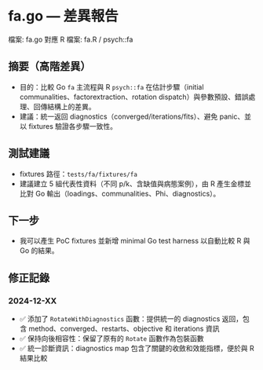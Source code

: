 # fa.go — 差異報告

檔案: fa.go
對應 R 檔案: fa.R / psych::fa

## 摘要（高階差異）

- 目的：比較 Go `fa` 主流程與 R `psych::fa` 在估計步驟（initial communalities、factorextraction、rotation dispatch）與參數預設、錯誤處理、回傳結構上的差異。
- 建議：統一返回 diagnostics（converged/iterations/fits）、避免 panic、並以 fixtures 驗證各步驟一致性。

## 測試建議

- fixtures 路徑：`tests/fa/fixtures/fa`
- 建議建立 5 組代表性資料（不同 p/k、含缺值與病態案例），由 R 產生金標並比對 Go 輸出（loadings、communalities、Phi、diagnostics）。

## 下一步

- 我可以產生 PoC fixtures 並新增 minimal Go test harness 以自動比較 R 與 Go 的結果。

## 修正記錄

### 2024-12-XX

- ✅ 添加了 `RotateWithDiagnostics` 函數：提供統一的 diagnostics 返回，包含 method、converged、restarts、objective 和 iterations 資訊
- ✅ 保持向後相容性：保留了原有的 `Rotate` 函數作為包裝函數
- ✅ 統一診斷資訊：diagnostics map 包含了關鍵的收斂和效能指標，便於與 R 結果比較
